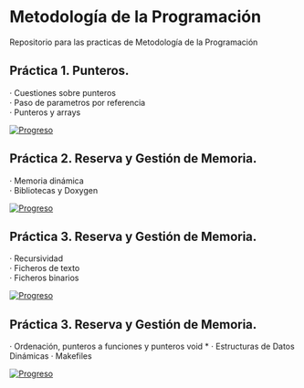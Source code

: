 # Metodología de la Programación

Repositorio para las practicas de Metodología de la Programación

## Práctica 1. Punteros.

  · Cuestiones sobre punteros  
  · Paso de parametros por referencia  
  · Punteros y arrays  

[![Progreso](https://img.shields.io/badge/Ejercicios-1--12-brightgreen.svg)]()


## Práctica 2. Reserva y Gestión de Memoria.

  · Memoria dinámica  
  · Bibliotecas y Doxygen 
  
[![Progreso](https://img.shields.io/badge/Ejercicios-1--7-brightgreen.svg)]() 

## Práctica 3. Reserva y Gestión de Memoria.

  · Recursividad  
  · Ficheros de texto  
  · Ficheros binarios  

[![Progreso](https://img.shields.io/badge/Ejercicios-1--12-brightgreen.svg)]() 

## Práctica 3. Reserva y Gestión de Memoria.

  · Ordenación, punteros a funciones y punteros void *
  · Estructuras de Datos Dinámicas
  · Makefiles

[![Progreso](https://img.shields.io/badge/Ejercicios-1--6-red.svg)]() 
